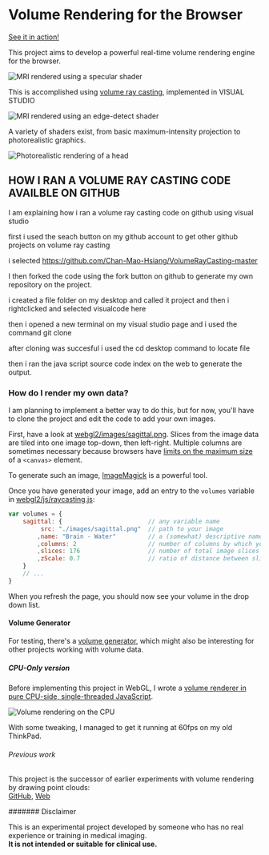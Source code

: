 # Volume Rendering for the Browser

[See it in action!](https://draemm.li/various/volumeRendering/webgl2/)

This project aims to develop a powerful real-time volume rendering engine for the browser.

![MRI rendered using a specular shader](doc/img/mri-water1.png)

This is accomplished using [volume ray casting](https://en.wikipedia.org/wiki/Volume_ray_casting), implemented in VISUAL STUDIO

![MRI rendered using an edge-detect shader](doc/img/edges-water-orange.png)

A variety of shaders exist, from basic maximum-intensity projection to photorealistic graphics.

![Photorealistic rendering of a head](doc/img/mri-realistic.png)

## HOW I RAN A VOLUME RAY CASTING CODE AVAILBLE ON GITHUB

I am explaining how i ran a volume ray casting code on github using visual studio

first i used the seach button on my github account to get other github projects on volume ray casting 

i selected https://github.com/Chan-Mao-Hsiang/VolumeRayCasting-master

I then forked the code using the fork button on github to generate my own repository on the project.

i created a file folder on my desktop and called it project and then i rightclicked and selected visualcode here

then i opened a new terminal on my visual studio page and i used the command  git clone 

after cloning was succesful i used the cd desktop command to locate file

 then i ran the java script source code index on the web to generate the output.



### How do I render my own data?

I am planning to implement a better way to do this, but for now, you'll have to clone the project and edit the code to add your own images.

First, have a look at [webgl2/images/sagittal.png](webgl2/images/sagittal.png).
Slices from the image data are tiled into one image top-down, then left-right.
Multiple columns are sometimes necessary because browsers have [limits on the maximum size](https://stackoverflow.com/questions/6081483/maximum-size-of-a-canvas-element) of a `<canvas>` element.

To generate such an image, [ImageMagick](https://www.imagemagick.org/Usage/montage/) is a powerful tool.

Once you have generated your image, add an entry to the `volumes` variable in [webgl2/js/raycasting.js](webgl2/js/raycasting.js):

```javascript
var volumes = {
    sagittal: {                        // any variable name
         src: "./images/sagittal.png"  // path to your image
        ,name: "Brain - Water"         // a (somewhat) descriptive name
        ,columns: 2                    // number of columns by which your tiles are arranged
        ,slices: 176                   // number of total image slices
        ,zScale: 0.7                   // ratio of distance between slices to distance between pixels
    }
    // ...
}
```

When you refresh the page, you should now see your volume in the drop down list.

#### Volume Generator

For testing, there's a [volume generator](https://draemm.li/various/volumeRendering/volumeGenerator/), which might also be interesting for other projects working with volume data.

##### CPU-Only version

Before implementing this project in WebGL, I wrote a [volume renderer in pure CPU-side, single-threaded JavaScript](https://draemm.li/various/volumeRendering/cpu/).

![Volume rendering on the CPU](doc/cpu-3d.png)

With some tweaking, I managed to get it running at 60fps on my old ThinkPad.

###### Previous work

This project is the successor of earlier experiments with volume rendering by drawing point clouds:  
[GitHub](https://github.com/RolandR/brainrender), [Web](https://draemm.li/various/brainrender/)

####### Disclaimer

This is an experimental project developed by someone who has no real experience or training in medical imaging.  
**It is not intended or suitable for clinical use.**

